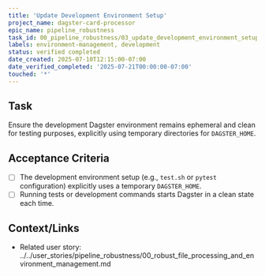 ```yaml
---
title: 'Update Development Environment Setup'
project_name: dagster-card-processor
epic_name: pipeline_robustness
task_id: 00_pipeline_robustness/03_update_development_environment_setup
labels: environment-management, development
status: verified completed
date_created: 2025-07-10T12:15:00-07:00
date_verified_completed: '2025-07-21T00:00:00-07:00'
touched: '*'
---
```


## Task

Ensure the development Dagster environment remains ephemeral and clean for testing purposes, explicitly using temporary directories for `DAGSTER_HOME`.

## Acceptance Criteria

- [ ] The development environment setup (e.g., `test.sh` or `pytest` configuration) explicitly uses a temporary `DAGSTER_HOME`.
- [ ] Running tests or development commands starts Dagster in a clean state each time.

## Context/Links

- Related user story: ../../user_stories/pipeline_robustness/00_robust_file_processing_and_environment_management.md
